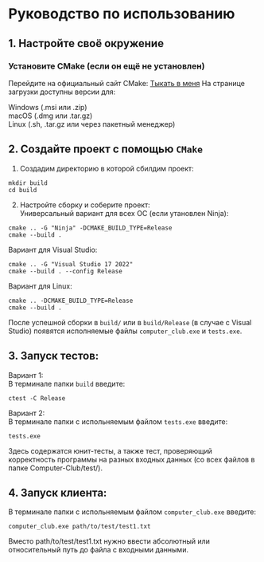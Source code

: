 # Руководство по использованию 
## 1. Настройте своё окружение
### Установите CMake (если он ещё не установлен)
Перейдите на официальный сайт CMake: [Тыкать в меня](https://cmake.org/download )
На странице загрузки доступны версии для:

Windows (.msi или .zip)<br>
macOS (.dmg или .tar.gz)<br>
Linux (.sh, .tar.gz или через пакетный менеджер)
## 2. Создайте проект с помощью ```CMake```
1. Создадим директорию в которой сбилдим проект:
```
mkdir build
cd build
```
2. Настройте сборку и соберите проект:<br>
Универсальный вариант для всех ОС (если утановлен Ninja):
```
cmake .. -G "Ninja" -DCMAKE_BUILD_TYPE=Release
cmake --build .
```
Вариант для Visual Studio:
```
cmake .. -G "Visual Studio 17 2022"
cmake --build . --config Release
```
Вариант для Linux:
```
cmake .. -DCMAKE_BUILD_TYPE=Release
cmake --build .
```
После успешной сборки в ```build/``` или в ```build/Release``` (в случае с Visual Studio) появятся исполняемые файлы ```computer_club.exe``` и ```tests.exe```.
## 3. Запуск тестов:
Вариант 1:<br>
В терминале папки ```build``` введите:<br>
```
ctest -C Release
```
Вариант 2:<br>
В терминале папки с испольняемым файлом ```tests.exe``` введите:<br>
```
tests.exe
```
Здесь содержатся юнит-тесты, а также тест, проверяющий корректность программы на разных входных данных (со всех файлов в папке Computer-Club/test/).
## 4. Запуск клиента:
В терминале папки с испольняемым файлом ```computer_club.exe``` введите:<br>
```
computer_club.exe path/to/test/test1.txt
```
Вместо path/to/test/test1.txt нужно ввести абсолютный или относительный путь до файла с входными данными.
